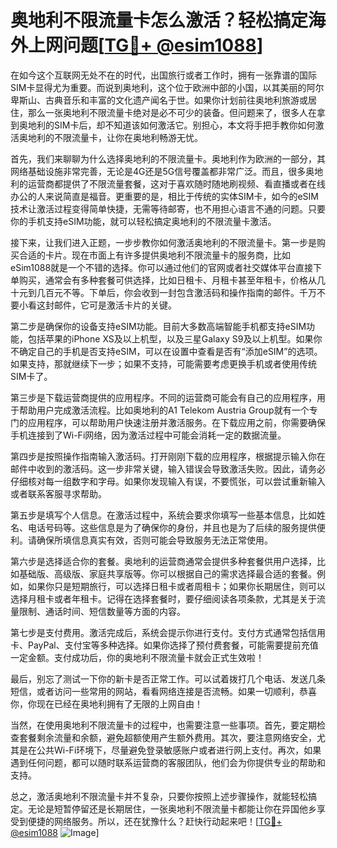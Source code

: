 # 奥地利不限流量卡怎么激活？轻松搞定海外上网问题[[TG💪+ @esim1088](https://t.me/s/esim1088)]

在如今这个互联网无处不在的时代，出国旅行或者工作时，拥有一张靠谱的国际SIM卡显得尤为重要。而说到奥地利，这个位于欧洲中部的小国，以其美丽的阿尔卑斯山、古典音乐和丰富的文化遗产闻名于世。如果你计划前往奥地利旅游或居住，那么一张奥地利不限流量卡绝对是必不可少的装备。但问题来了，很多人在拿到奥地利的SIM卡后，却不知道该如何激活它。别担心，本文将手把手教你如何激活奥地利的不限流量卡，让你在奥地利畅游无忧。

首先，我们来聊聊为什么选择奥地利的不限流量卡。奥地利作为欧洲的一部分，其网络基础设施非常完善，无论是4G还是5G信号覆盖都非常广泛。而且，很多奥地利的运营商都提供了不限流量套餐，这对于喜欢随时随地刷视频、看直播或者在线办公的人来说简直是福音。更重要的是，相比于传统的实体SIM卡，如今的eSIM技术让激活过程变得简单快捷，无需等待邮寄，也不用担心语言不通的问题。只要你的手机支持eSIM功能，就可以轻松搞定奥地利的不限流量卡激活。

接下来，让我们进入正题，一步步教你如何激活奥地利的不限流量卡。第一步是购买合适的卡片。现在市面上有许多提供奥地利不限流量卡的服务商，比如eSim1088就是一个不错的选择。你可以通过他们的官网或者社交媒体平台直接下单购买，通常会有多种套餐可供选择，比如日租卡、月租卡甚至年租卡，价格从几十元到几百元不等。下单后，你会收到一封包含激活码和操作指南的邮件。千万不要小看这封邮件，它可是激活卡片的关键。

第二步是确保你的设备支持eSIM功能。目前大多数高端智能手机都支持eSIM功能，包括苹果的iPhone XS及以上机型，以及三星Galaxy S9及以上机型。如果你不确定自己的手机是否支持eSIM，可以在设置中查看是否有“添加eSIM”的选项。如果支持，那就继续下一步；如果不支持，可能需要考虑更换手机或者使用传统SIM卡了。

第三步是下载运营商提供的应用程序。不同的运营商可能会有自己的应用程序，用于帮助用户完成激活流程。比如奥地利的A1 Telekom Austria Group就有一个专门的应用程序，可以帮助用户快速注册并激活服务。在下载应用之前，你需要确保手机连接到了Wi-Fi网络，因为激活过程中可能会消耗一定的数据流量。

第四步是按照操作指南输入激活码。打开刚刚下载的应用程序，根据提示输入你在邮件中收到的激活码。这一步非常关键，输入错误会导致激活失败。因此，请务必仔细核对每一组数字和字母。如果你发现输入有误，不要慌张，可以尝试重新输入或者联系客服寻求帮助。

第五步是填写个人信息。在激活过程中，系统会要求你填写一些基本信息，比如姓名、电话号码等。这些信息是为了确保你的身份，并且也是为了后续的服务提供便利。请确保所填信息真实有效，否则可能会导致服务无法正常使用。

第六步是选择适合你的套餐。奥地利的运营商通常会提供多种套餐供用户选择，比如基础版、高级版、家庭共享版等。你可以根据自己的需求选择最合适的套餐。例如，如果你只是短期旅行，可以选择日租卡或者周租卡；如果你长期居住，则可以选择月租卡或者年租卡。记得在选择套餐时，要仔细阅读各项条款，尤其是关于流量限制、通话时间、短信数量等方面的内容。

第七步是支付费用。激活完成后，系统会提示你进行支付。支付方式通常包括信用卡、PayPal、支付宝等多种选择。如果你选择了预付费套餐，可能需要提前充值一定金额。支付成功后，你的奥地利不限流量卡就会正式生效啦！

最后，别忘了测试一下你的新卡是否正常工作。可以试着拨打几个电话、发送几条短信，或者访问一些常用的网站，看看网络连接是否流畅。如果一切顺利，恭喜你，你现在已经在奥地利拥有了无限的上网自由！

当然，在使用奥地利不限流量卡的过程中，也需要注意一些事项。首先，要定期检查套餐剩余流量和余额，避免超额使用产生额外费用。其次，要注意网络安全，尤其是在公共Wi-Fi环境下，尽量避免登录敏感账户或者进行网上支付。再次，如果遇到任何问题，都可以随时联系运营商的客服团队，他们会为你提供专业的帮助和支持。

总之，激活奥地利不限流量卡并不复杂，只要你按照上述步骤操作，就能轻松搞定。无论是短暂停留还是长期居住，一张奥地利不限流量卡都能让你在异国他乡享受到便捷的网络服务。所以，还在犹豫什么？赶快行动起来吧！[[TG💪+ @esim1088](https://t.me/s/esim1088) ![Image](https://i.postimg.cc/4NQfJmqS/Snipaste-2025-05-13-00-14-12.png)]